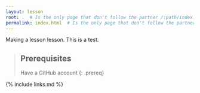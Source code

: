 ```yaml
---
layout: lesson
root: .  # Is the only page that don't follow the partner /:path/index.html
permalink: index.html  # Is the only page that don't follow the partner /:path/index.html
---
```

<!-- FIXME: home page introduction -->

Making a lesson lesson.  This is a test.

> ## Prerequisites
>
> Have a GitHub account
{: .prereq}

{% include links.md %}
